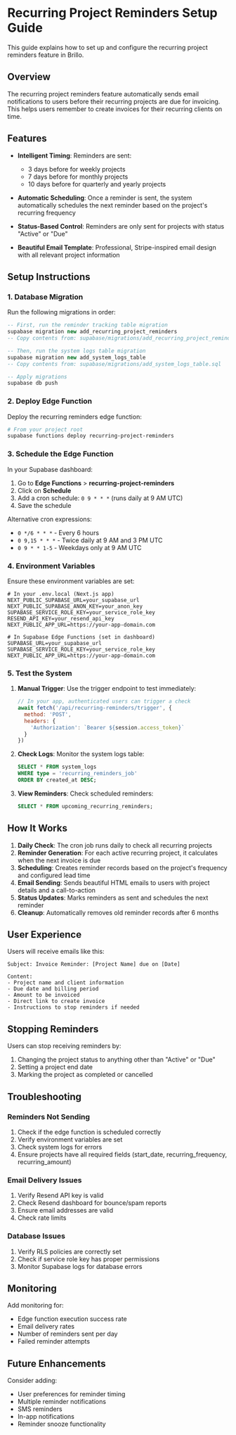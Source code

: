 # Recurring Project Reminders Setup Guide

This guide explains how to set up and configure the recurring project reminders feature in Brillo.

## Overview

The recurring project reminders feature automatically sends email notifications to users before their recurring projects are due for invoicing. This helps users remember to create invoices for their recurring clients on time.

## Features

- **Intelligent Timing**: Reminders are sent:
  - 3 days before for weekly projects
  - 7 days before for monthly projects
  - 10 days before for quarterly and yearly projects

- **Automatic Scheduling**: Once a reminder is sent, the system automatically schedules the next reminder based on the project's recurring frequency

- **Status-Based Control**: Reminders are only sent for projects with status "Active" or "Due"

- **Beautiful Email Template**: Professional, Stripe-inspired email design with all relevant project information

## Setup Instructions

### 1. Database Migration

Run the following migrations in order:

```sql
-- First, run the reminder tracking table migration
supabase migration new add_recurring_project_reminders
-- Copy contents from: supabase/migrations/add_recurring_project_reminders.sql

-- Then, run the system logs table migration  
supabase migration new add_system_logs_table
-- Copy contents from: supabase/migrations/add_system_logs_table.sql

-- Apply migrations
supabase db push
```

### 2. Deploy Edge Function

Deploy the recurring reminders edge function:

```bash
# From your project root
supabase functions deploy recurring-project-reminders
```

### 3. Schedule the Edge Function

In your Supabase dashboard:

1. Go to **Edge Functions** > **recurring-project-reminders**
2. Click on **Schedule**
3. Add a cron schedule: `0 9 * * *` (runs daily at 9 AM UTC)
4. Save the schedule

Alternative cron expressions:
- `0 */6 * * *` - Every 6 hours
- `0 9,15 * * *` - Twice daily at 9 AM and 3 PM UTC
- `0 9 * * 1-5` - Weekdays only at 9 AM UTC

### 4. Environment Variables

Ensure these environment variables are set:

```env
# In your .env.local (Next.js app)
NEXT_PUBLIC_SUPABASE_URL=your_supabase_url
NEXT_PUBLIC_SUPABASE_ANON_KEY=your_anon_key
SUPABASE_SERVICE_ROLE_KEY=your_service_role_key
RESEND_API_KEY=your_resend_api_key
NEXT_PUBLIC_APP_URL=https://your-app-domain.com

# In Supabase Edge Functions (set in dashboard)
SUPABASE_URL=your_supabase_url
SUPABASE_SERVICE_ROLE_KEY=your_service_role_key
NEXT_PUBLIC_APP_URL=https://your-app-domain.com
```

### 5. Test the System

1. **Manual Trigger**: Use the trigger endpoint to test immediately:
   ```javascript
   // In your app, authenticated users can trigger a check
   await fetch('/api/recurring-reminders/trigger', {
     method: 'POST',
     headers: {
       'Authorization': `Bearer ${session.access_token}`
     }
   })
   ```

2. **Check Logs**: Monitor the system logs table:
   ```sql
   SELECT * FROM system_logs 
   WHERE type = 'recurring_reminders_job' 
   ORDER BY created_at DESC;
   ```

3. **View Reminders**: Check scheduled reminders:
   ```sql
   SELECT * FROM upcoming_recurring_reminders;
   ```

## How It Works

1. **Daily Check**: The cron job runs daily to check all recurring projects
2. **Reminder Generation**: For each active recurring project, it calculates when the next invoice is due
3. **Scheduling**: Creates reminder records based on the project's frequency and configured lead time
4. **Email Sending**: Sends beautiful HTML emails to users with project details and a call-to-action
5. **Status Updates**: Marks reminders as sent and schedules the next reminder
6. **Cleanup**: Automatically removes old reminder records after 6 months

## User Experience

Users will receive emails like this:

```
Subject: Invoice Reminder: [Project Name] due on [Date]

Content:
- Project name and client information
- Due date and billing period
- Amount to be invoiced
- Direct link to create invoice
- Instructions to stop reminders if needed
```

## Stopping Reminders

Users can stop receiving reminders by:
1. Changing the project status to anything other than "Active" or "Due"
2. Setting a project end date
3. Marking the project as completed or cancelled

## Troubleshooting

### Reminders Not Sending

1. Check if the edge function is scheduled correctly
2. Verify environment variables are set
3. Check system logs for errors
4. Ensure projects have all required fields (start_date, recurring_frequency, recurring_amount)

### Email Delivery Issues

1. Verify Resend API key is valid
2. Check Resend dashboard for bounce/spam reports
3. Ensure email addresses are valid
4. Check rate limits

### Database Issues

1. Verify RLS policies are correctly set
2. Check if service role key has proper permissions
3. Monitor Supabase logs for database errors

## Monitoring

Add monitoring for:
- Edge function execution success rate
- Email delivery rates
- Number of reminders sent per day
- Failed reminder attempts

## Future Enhancements

Consider adding:
- User preferences for reminder timing
- Multiple reminder notifications
- SMS reminders
- In-app notifications
- Reminder snooze functionality
